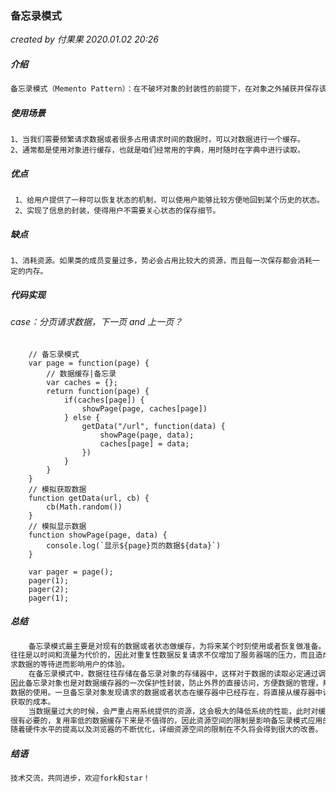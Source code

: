 ### 备忘录模式

*created by 付果果  2020.01.02 20:26*

##### 介绍

```javascript
备忘录模式（Memento Pattern）：在不破坏对象的封装性的前提下，在对象之外捕获并保存该对象内部的状态以便日后对对象使用或者对象恢复到以前某个状态。
```

##### 使用场景

```
1、当我们需要频繁请求数据或者很多占用请求时间的数据时，可以对数据进行一个缓存。
2、通常都是使用对象进行缓存，也就是咱们经常用的字典，用时随时在字典中进行读取。
```

##### **优点** 

```
 1、给用户提供了一种可以恢复状态的机制，可以使用户能够比较方便地回到某个历史的状态。 
 2、实现了信息的封装，使得用户不需要关心状态的保存细节。
```

##### 缺点

```
1、消耗资源。如果类的成员变量过多，势必会占用比较大的资源，而且每一次保存都会消耗一定的内存。
```

##### 代码实现

######         case：分页请求数据，下一页 and 上一页？

```
    // 备忘录模式
    var page = function(page) {
        // 数据缓存|备忘录
        var caches = {};
        return function(page) {
            if(caches[page]) {
                showPage(page, caches[page])
            } else {
                getData("/url", function(data) {
                    showPage(page, data);
                    caches[page] = data;
                })
            }
        }
    }
    // 模拟获取数据
    function getData(url, cb) {
        cb(Math.random())
    }
    // 模拟显示数据
    function showPage(page, data) {
        console.log(`显示${page}页的数据${data}`)
    }

    var pager = page(); 
    pager(1);
    pager(2);
    pager(1);
```

##### 总结

```javascript
    备忘录模式最主要是对现有的数据或者状态做缓存，为将来某个时刻使用或者恢复做准备。在javascript编程中，备忘录模式常常用于对数据的缓存备份，浏览器端获取的数据大部分都是从服务器端请求获取到的，而请求的流程
往往是以时间和流量为代价的，因此对重复性数据反复请求不仅增加了服务器端的压力，而且造成了浏览器端对请
求数据的等待进而影响用户的体验。
	在备忘录模式中，数据往往存储在备忘录对象的存储器中，这样对于数据的读取必定通过调用备忘录提供的方法，
因此备忘录对象也是对数据缓存器的一次保护性封装，防止外界的直接访问，方便数据的管理，规范化外界对象对
数据的使用。一旦备忘录对象发现请求的数据或者状态在缓存器中已经存在，将直接从缓存器中读取，从而降低对数据
获取的成本。
	当数据量过大的时候，会严重占用系统提供的资源，这会极大的降低系统的性能，此时对缓存器的缓存策略优化是
很有必要的，复用率低的数据缓存下来是不值得的，因此资源空间的限制是影响备忘录模式应用的一大障碍。不过
随着硬件水平的提高以及浏览器的不断优化，详细资源空间的限制在不久将会得到很大的改善。
```

##### 结语

```javascript
技术交流，共同进步，欢迎fork和star！
```

